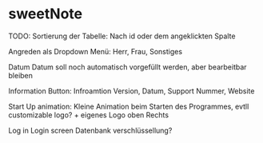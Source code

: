# sweetNote

TODO:
Sortierung der Tabelle: Nach id oder dem angeklickten Spalte

Angreden als Dropdown Menü: Herr, Frau, Sonstiges

Datum Datum soll noch automatisch vorgefüllt werden, aber bearbeitbar bleiben

Information Button: Infroamtion Version, Datum, Support Nummer, Website

Start Up animation: Kleine Animation beim Starten des Programmes, evtll customizable logo? + eigenes Logo oben Rechts

Log in Login screen
Datenbank verschlüssellung?
